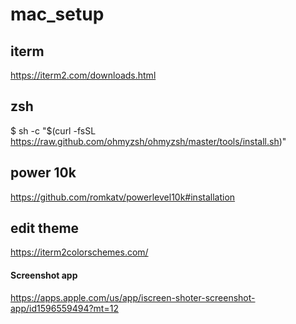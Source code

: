 # mac_setup

## iterm
https://iterm2.com/downloads.html

## zsh
$ sh -c "$(curl -fsSL https://raw.github.com/ohmyzsh/ohmyzsh/master/tools/install.sh)"
## power 10k
https://github.com/romkatv/powerlevel10k#installation

## edit theme
https://iterm2colorschemes.com/

#### Screenshot app
https://apps.apple.com/us/app/iscreen-shoter-screenshot-app/id1596559494?mt=12
